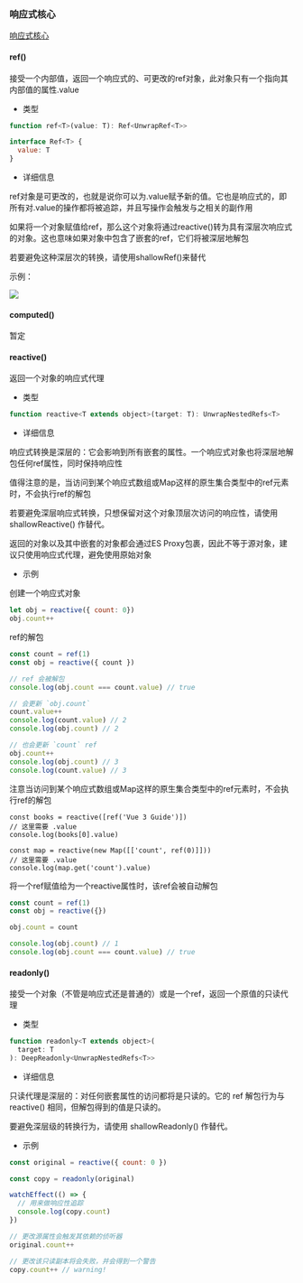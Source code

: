 ### 响应式核心
[响应式核心](https://cn.vuejs.org/api/reactivity-core.html#ref)

#### ref()
<p>接受一个内部值，返回一个响应式的、可更改的ref对象，此对象只有一个指向其内部值的属性.value</p>

* 类型

```js
function ref<T>(value: T): Ref<UnwrapRef<T>>

interface Ref<T> {
  value: T
}
```
* 详细信息
<p>ref对象是可更改的，也就是说你可以为.value赋予新的值。它也是响应式的，即所有对.value的操作都将被追踪，并且写操作会触发与之相关的副作用</p>

<p>如果将一个对象赋值给ref，那么这个对象将通过reactive()转为具有深层次响应式的对象。这也意味如果对象中包含了嵌套的ref，它们将被深层地解包</p>

<p>若要避免这种深层次的转换，请使用shallowRef()来替代</p>
<p>示例：</p>
<img src="@assets/vue3/ref.png"/>

#### computed()
暂定
#### reactive()
<p>返回一个对象的响应式代理</p>

* 类型
```js
function reactive<T extends object>(target: T): UnwrapNestedRefs<T>
```
* 详细信息
<p>响应式转换是深层的：它会影响到所有嵌套的属性。一个响应式对象也将深层地解包任何ref属性，同时保持响应性</p>

<p>值得注意的是，当访问到某个响应式数组或Map这样的原生集合类型中的ref元素时，不会执行ref的解包</p>

<p>若要避免深层响应式转换，只想保留对这个对象顶层次访问的响应性，请使用 shallowReactive() 作替代。</p>
<p>返回的对象以及其中嵌套的对象都会通过ES Proxy包裹，因此不等于源对象，建议只使用响应式代理，避免使用原始对象</p>

* 示例
<P>创建一个响应式对象</P>

```js
let obj = reactive({ count: 0})
obj.count++
```
<P>ref的解包</P>

```js
const count = ref(1)
const obj = reactive({ count })

// ref 会被解包
console.log(obj.count === count.value) // true

// 会更新 `obj.count`
count.value++
console.log(count.value) // 2
console.log(obj.count) // 2

// 也会更新 `count` ref
obj.count++
console.log(obj.count) // 3
console.log(count.value) // 3
```
<p>注意当访问到某个响应式数组或Map这样的原生集合类型中的ref元素时，不会执行ref的解包</p>

```
const books = reactive([ref('Vue 3 Guide')])
// 这里需要 .value
console.log(books[0].value)

const map = reactive(new Map([['count', ref(0)]]))
// 这里需要 .value
console.log(map.get('count').value)
```
<p>将一个ref赋值给为一个reactive属性时，该ref会被自动解包</p>

```js
const count = ref(1)
const obj = reactive({})

obj.count = count

console.log(obj.count) // 1
console.log(obj.count === count.value) // true
```

#### readonly()
<p>接受一个对象（不管是响应式还是普通的）或是一个ref，返回一个原值的只读代理</p>

* 类型
```js
function readonly<T extends object>(
  target: T
): DeepReadonly<UnwrapNestedRefs<T>>
```
* 详细信息

<p>只读代理是深层的：对任何嵌套属性的访问都将是只读的。它的 ref 解包行为与 reactive() 相同，但解包得到的值是只读的。

要避免深层级的转换行为，请使用 shallowReadonly() 作替代。</p>

* 示例
```js
const original = reactive({ count: 0 })

const copy = readonly(original)

watchEffect(() => {
  // 用来做响应性追踪
  console.log(copy.count)
})

// 更改源属性会触发其依赖的侦听器
original.count++

// 更改该只读副本将会失败，并会得到一个警告
copy.count++ // warning!
```
